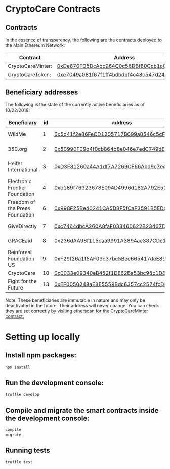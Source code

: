 # CryptoCare Contracts

## Contracts

In the essence of transparency, the following are the contracts deployed to the Main Ethereum Network:

| Contract             | Address                                                                                                                  |
| -------------------- | ------------------------------------------------------------------------------------------------------------------------ |
| CryptoCareMinter:    | [0xDe870FD5DcAbc964C0c56DBf80Ccb1cCed5ad208](https://etherscan.io/address/0xDe870FD5DcAbc964C0c56DBf80Ccb1cCed5ad208)    |
| CryptoCareToken:     | [0xe7049a081f67f1ff4bdbdbf4c48c547d24c48f41](https://etherscan.io/address/0xe7049a081f67f1ff4bdbdbf4c48c547d24c48f41)    |


## Beneficiary addresses

The following is the state of the currently active beneficiaries as of 10/22/2018:

| Beneficiary                      | id | address                                                                                                                | Verification link |
| -------------------------------- | -- | ---------------------------------------------------------------------------------------------------------------------- | ---------------------------------------------------------------- |
| WildMe                           | 1  | [0x5d41f2e86FeCD1205717B099a8546c5cF6F97e57](https://etherscan.io/address/0x5d41f2e86FeCD1205717B099a8546c5cF6F97e57)  | [https://www.wildme.org/donate/](https://www.wildme.org/donate/) |
| 350.org                          | 2  | [0x50990F09d4f0cb864b8e046e7edC749dE410916b](https://etherscan.io/address/0x50990F09d4f0cb864b8e046e7edC749dE410916b)  | [https://350.org/other-ways-to-give/#bitcoin](https://350.org/other-ways-to-give/#bitcoin) |
| Heifer International             | 3  | [0xD3F81260a44A1df7A7269CF66Abd9c7e4f8CdcD1](https://etherscan.io/address/0xD3F81260a44A1df7A7269CF66Abd9c7e4f8CdcD1)  | [https://www.heifer.org/what-you-can-do/give/digital-currency.html](https://www.heifer.org/what-you-can-do/give/digital-currency.html) |
| Electronic Frontier Foundation   | 4  | [0xb189f76323678E094D4996d182A792E52369c005](https://etherscan.io/address/0xb189f76323678E094D4996d182A792E52369c005)  | [https://www.eff.org/pages/ethereum-and-litecoin-donations](https://www.eff.org/pages/ethereum-and-litecoin-donations) |
| Freedom of the Press Foundation  | 6  | [0x998F25Be40241CA5D8F5fCaF3591B5ED06EF3Be7](https://etherscan.io/address/0x998F25Be40241CA5D8F5fCaF3591B5ED06EF3Be7)  | [https://freedom.press/donate/cryptocurrency/](https://freedom.press/donate/cryptocurrency/) |
| GiveDirectly                     | 7  | [0xc7464dbcA260A8faF033460622B23467Df5AEA42](https://etherscan.io/address/0xc7464dbcA260A8faF033460622B23467Df5AEA42)  | [https://www.givedirectly.org/give-now?crypto=eth](https://www.givedirectly.org/give-now?crypto=eth) |
| GRACEaid                         | 8  | [0x236dAA98f115caa9991A3894ae387CDc13eaaD1B](https://etherscan.io/address/0x236dAA98f115caa9991A3894ae387CDc13eaaD1B)  | [https://www.graceaid.org.uk/donations/](https://www.graceaid.org.uk/donations/) |
| Rainforest Foundation US         | 9  | [0xF29f26a1f5AF03c37bc5Bee665417deE891C8695](https://etherscan.io/address/0xF29f26a1f5AF03c37bc5Bee665417deE891C8695)  | [https://rainforestfoundation.org/donatenow/#etheranchor](https://rainforestfoundation.org/donatenow/#etheranchor) |
| CryptoCare                       | 10 | [0x0033e09340eB452f1DE62Ba53bc98c1D8D6B544D](https://etherscan.io/address/0x0033e09340eB452f1DE62Ba53bc98c1D8D6B544D)  | You can take our word for it :) |
| Fight for the Future             | 13 | [0xEF0050248aE8E5559Bdc6357cc2574fcDF434837](https://etherscan.io/address/0xEF0050248aE8E5559Bdc6357cc2574fcDF434837)  | [https://donate.fightforthefuture.org/cryptocurrency/](https://donate.fightforthefuture.org/cryptocurrency/) |

Note: These beneficiaries are immutable in nature and may only be deactivated in the future. Their address will never change. You can check they are set correctly [by visiting etherscan for the CryptoCareMinter contract.](https://etherscan.io/address/0xDe870FD5DcAbc964C0c56DBf80Ccb1cCed5ad208#readContract)


# Setting up locally

## Install npm packages:
```bash
npm install
```

## Run the development console:
```bash
truffle develop
```

## Compile and migrate the smart contracts inside the development console:
```bash
compile
migrate
```

## Running tests
```bash
truffle test
```
